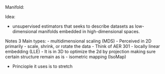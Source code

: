 Manifold:

Idea:
- unsupervised estimators that seeks to describe datasets as low-dimensional manifolds embedded in high-dimensional spaces.

Notes 
  3 Main types:
	- multidimensional scaling (MDS)
		- Perceived in 2D primarily
		- scale, shrink, or rotate the data
		- Think of AER 301
	- locally linear embedding (LLE)
		- It is in 3D to optimize the 2d by projection making sure certain structure remain as is
	- isometric mapping (IsoMap)
  - Princiople it uses is to stretch 